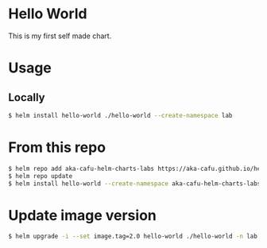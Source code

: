 # Hello World

This is my first self made chart.

# Usage


## Locally
```bash
$ helm install hello-world ./hello-world --create-namespace lab
```

# From this repo

```bash
$ helm repo add aka-cafu-helm-charts-labs https://aka-cafu.github.io/helm-charts-labs
$ helm repo update
$ helm install hello-world --create-namespace aka-cafu-helm-charts-labs/hello-world -n teste
```

# Update image version

```bash
$ helm upgrade -i --set image.tag=2.0 hello-world ./hello-world -n lab
```